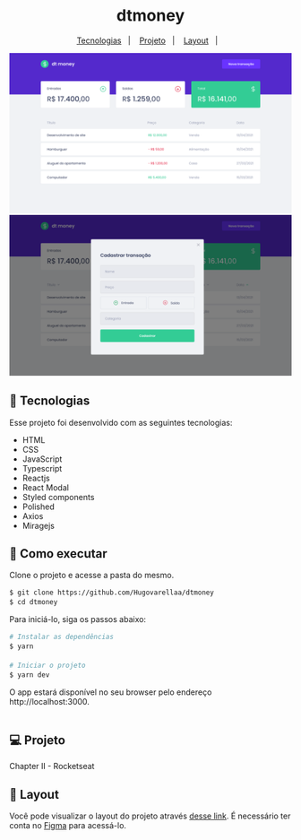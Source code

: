 <h1 align="center">
  dtmoney 
</h1>

<p align="center">
  <a href="#-tecnologias">Tecnologias</a>&nbsp;&nbsp;&nbsp;|&nbsp;&nbsp;&nbsp;
  <a href="#-projeto">Projeto</a>&nbsp;&nbsp;&nbsp;|&nbsp;&nbsp;&nbsp;
  <a href="#-layout">Layout</a>&nbsp;&nbsp;&nbsp;|&nbsp;&nbsp;&nbsp;
</p>

<p>
<img src="./dtmoney/src/assets/inicio.svg">
<img src="./dtmoney/src/assets/inicio-2.svg">
</p>

## 🚀 Tecnologias

Esse projeto foi desenvolvido com as seguintes tecnologias:

- HTML
- CSS
- JavaScript
- Typescript
- Reactjs
- React Modal
- Styled components
- Polished
- Axios
- Miragejs

## 🚀 Como executar

Clone o projeto e acesse a pasta do mesmo.

```bash
$ git clone https://github.com/Hugovarellaa/dtmoney
$ cd dtmoney
```

Para iniciá-lo, siga os passos abaixo:
```bash
# Instalar as dependências
$ yarn

# Iniciar o projeto
$ yarn dev
```
O app estará disponível no seu browser pelo endereço http://localhost:3000.
 <br>
 <br>

## 💻 Projeto
Chapter II - Rocketseat


## 🔖 Layout

Você pode visualizar o layout do projeto através [desse link](https://www.figma.com/file/0xmu9mj2TJYoIOubBFWsk5/dtmoney-Ignite-(Copy)?node-id=0%3A1). É necessário ter conta no [Figma](https://figma.com) para acessá-lo.
